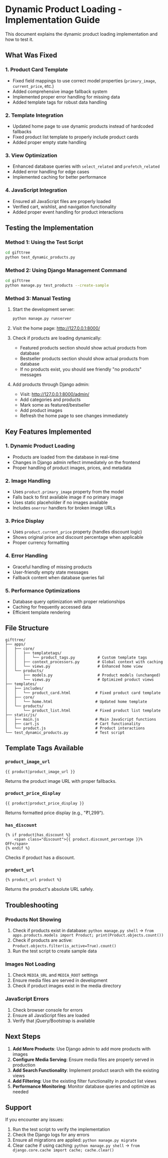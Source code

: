 # Dynamic Product Loading - Implementation Guide

This document explains the dynamic product loading implementation and how to test it.

## What Was Fixed

### 1. Product Card Template
- Fixed field mappings to use correct model properties (`primary_image`, `current_price`, etc.)
- Added comprehensive image fallback system
- Implemented proper error handling for missing data
- Added template tags for robust data handling

### 2. Template Integration
- Updated home page to use dynamic products instead of hardcoded fallbacks
- Fixed product list template to properly include product cards
- Added proper empty state handling

### 3. View Optimization
- Enhanced database queries with `select_related` and `prefetch_related`
- Added error handling for edge cases
- Implemented caching for better performance

### 4. JavaScript Integration
- Ensured all JavaScript files are properly loaded
- Verified cart, wishlist, and navigation functionality
- Added proper event handling for product interactions

## Testing the Implementation

### Method 1: Using the Test Script
```bash
cd gifttree
python test_dynamic_products.py
```

### Method 2: Using Django Management Command
```bash
cd gifttree
python manage.py test_products --create-sample
```

### Method 3: Manual Testing
1. Start the development server:
   ```bash
   python manage.py runserver
   ```

2. Visit the home page: http://127.0.0.1:8000/

3. Check if products are loading dynamically:
   - Featured products section should show actual products from database
   - Bestseller products section should show actual products from database
   - If no products exist, you should see friendly "no products" messages

4. Add products through Django admin:
   - Visit: http://127.0.0.1:8000/admin/
   - Add categories and products
   - Mark some as featured/bestseller
   - Add product images
   - Refresh the home page to see changes immediately

## Key Features Implemented

### 1. Dynamic Product Loading
- Products are loaded from the database in real-time
- Changes in Django admin reflect immediately on the frontend
- Proper handling of product images, prices, and metadata

### 2. Image Handling
- Uses `product.primary_image` property from the model
- Falls back to first available image if no primary image
- Uses static placeholder if no images available
- Includes `onerror` handlers for broken image URLs

### 3. Price Display
- Uses `product.current_price` property (handles discount logic)
- Shows original price and discount percentage when applicable
- Proper currency formatting

### 4. Error Handling
- Graceful handling of missing products
- User-friendly empty state messages
- Fallback content when database queries fail

### 5. Performance Optimizations
- Database query optimization with proper relationships
- Caching for frequently accessed data
- Efficient template rendering

## File Structure

```
gifttree/
├── apps/
│   ├── core/
│   │   ├── templatetags/
│   │   │   └── product_tags.py          # Custom template tags
│   │   ├── context_processors.py        # Global context with caching
│   │   └── views.py                     # Enhanced home view
│   └── products/
│       ├── models.py                    # Product models (unchanged)
│       └── views.py                     # Optimized product views
├── templates/
│   ├── includes/
│   │   └── product_card.html           # Fixed product card template
│   ├── core/
│   │   └── home.html                   # Updated home template
│   └── products/
│       └── product_list.html           # Fixed product list template
├── static/js/
│   ├── main.js                         # Main JavaScript functions
│   ├── cart.js                         # Cart functionality
│   └── product.js                      # Product interactions
└── test_dynamic_products.py            # Test script
```

## Template Tags Available

### `product_image_url`
```django
{{ product|product_image_url }}
```
Returns the product image URL with proper fallbacks.

### `product_price_display`
```django
{{ product|product_price_display }}
```
Returns formatted price display (e.g., "₹1,299").

### `has_discount`
```django
{% if product|has_discount %}
    <span class="discount">{{ product.discount_percentage }}% OFF</span>
{% endif %}
```
Checks if product has a discount.

### `product_url`
```django
{% product_url product %}
```
Returns the product's absolute URL safely.

## Troubleshooting

### Products Not Showing
1. Check if products exist in database: `python manage.py shell` → `from apps.products.models import Product; print(Product.objects.count())`
2. Check if products are active: `Product.objects.filter(is_active=True).count()`
3. Run the test script to create sample data

### Images Not Loading
1. Check `MEDIA_URL` and `MEDIA_ROOT` settings
2. Ensure media files are served in development
3. Check if product images exist in the media directory

### JavaScript Errors
1. Check browser console for errors
2. Ensure all JavaScript files are loaded
3. Verify that jQuery/Bootstrap is available

## Next Steps

1. **Add More Products**: Use Django admin to add more products with images
2. **Configure Media Serving**: Ensure media files are properly served in production
3. **Add Search Functionality**: Implement product search with the existing views
4. **Add Filtering**: Use the existing filter functionality in product list views
5. **Performance Monitoring**: Monitor database queries and optimize as needed

## Support

If you encounter any issues:
1. Run the test script to verify the implementation
2. Check the Django logs for any errors
3. Ensure all migrations are applied: `python manage.py migrate`
4. Clear cache if using caching: `python manage.py shell` → `from django.core.cache import cache; cache.clear()`